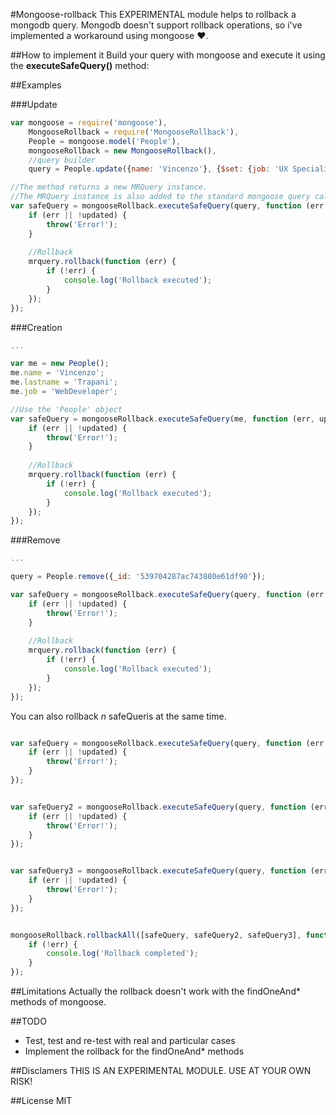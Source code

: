 #Mongoose-rollback
This EXPERIMENTAL module helps to rollback a mongodb query.
Mongodb doesn't support rollback operations, so i've implemented a workaround using mongoose ❤.

##How to implement it
Build your query with mongoose and execute it using the **executeSafeQuery()** method:

##Examples

###Update
```js
var mongoose = require('mongoose'),
	MongooseRollback = require('MongooseRollback'),
	People = mongoose.model('People'),
	mongooseRollback = new MongooseRollback(),
	//query builder
	query = People.update({name: 'Vincenzo'}, {$set: {job: 'UX Specialist'}});

//The method returns a new MRQuery instance.
//The MRQuery instance is also added to the standard mongoose query callback
var safeQuery = mongooseRollback.executeSafeQuery(query, function (err, updated, mrquery) {
	if (err || !updated) {
		throw('Error!');	
	}
	
	//Rollback
	mrquery.rollback(function (err) {
		if (!err) {
			console.log('Rollback executed');
		}
	});
});

```

###Creation

```js
...

var me = new People();
me.name = 'Vincenzo';
me.lastname = 'Trapani';
me.job = 'WebDeveloper';

//Use the 'People' object
var safeQuery = mongooseRollback.executeSafeQuery(me, function (err, updated, mrquery) {
	if (err || !updated) {
		throw('Error!');	
	}
	
	//Rollback
	mrquery.rollback(function (err) {
		if (!err) {
			console.log('Rollback executed');
		}
	});
});
```

###Remove
```js
...

query = People.remove({_id: '539704287ac743880e61df90'});

var safeQuery = mongooseRollback.executeSafeQuery(query, function (err, updated, mrquery) {
	if (err || !updated) {
		throw('Error!');	
	}
	
	//Rollback
	mrquery.rollback(function (err) {
		if (!err) {
			console.log('Rollback executed');
		}
	});
});
```


You can also rollback *n* safeQueris at the same time.

```js

var safeQuery = mongooseRollback.executeSafeQuery(query, function (err, updated, mrquery) {
	if (err || !updated) {
		throw('Error!');	
	}
});


var safeQuery2 = mongooseRollback.executeSafeQuery(query, function (err, updated, mrquery) {
	if (err || !updated) {
		throw('Error!');	
	}
});


var safeQuery3 = mongooseRollback.executeSafeQuery(query, function (err, updated, mrquery) {
	if (err || !updated) {
		throw('Error!');	
	}
});


mongooseRollback.rollbackAll([safeQuery, safeQuery2, safeQuery3], function (err) {
	if (!err) {
		console.log('Rollback completed');
	}
});

```

##Limitations
Actually the rollback doesn't work with the findOneAnd* methods of mongoose.

##TODO
- Test, test and re-test with real and particular cases
- Implement the rollback for the findOneAnd* methods


##Disclamers
THIS IS AN EXPERIMENTAL MODULE. USE AT YOUR OWN RISK!

##License
MIT